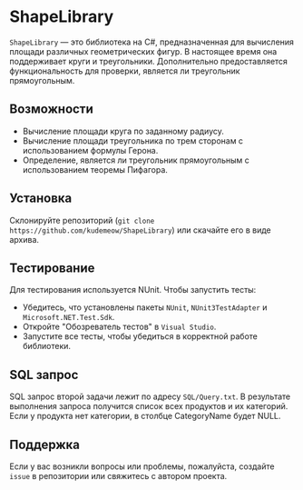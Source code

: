 # ShapeLibrary

`ShapeLibrary` — это библиотека на C#, предназначенная для вычисления площади различных геометрических фигур. В настоящее время она поддерживает круги и треугольники. Дополнительно предоставляется функциональность для проверки, является ли треугольник прямоугольным.

## Возможности

- Вычисление площади круга по заданному радиусу.
- Вычисление площади треугольника по трем сторонам с использованием формулы Герона.
- Определение, является ли треугольник прямоугольным с использованием теоремы Пифагора.

## Установка

Склонируйте репозиторий (`git clone https://github.com/kudemeow/ShapeLibrary`) или скачайте его в виде архива.

## Тестирование

Для тестирования используется NUnit. Чтобы запустить тесты:  
- Убедитесь, что установлены пакеты `NUnit`, `NUnit3TestAdapter` и `Microsoft.NET.Test.Sdk`.
- Откройте "Обозреватель тестов" в `Visual Studio`.
- Запустите все тесты, чтобы убедиться в корректной работе библиотеки.

## SQL запрос

SQL запрос второй задачи лежит по адресу `SQL/Query.txt`.
В результате выполнения запроса получится список всех продуктов и их категорий. Если у продукта нет категории, в столбце CategoryName будет NULL.

## Поддержка

Если у вас возникли вопросы или проблемы, пожалуйста, создайте `issue` в репозитории или свяжитесь с автором проекта.
